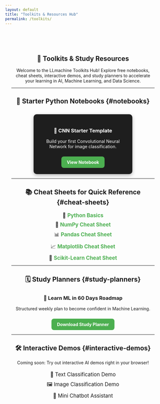 ```yaml
---
layout: default
title: "Toolkits & Resources Hub"
permalink: /toolkits/
---
```


<section id="toolkits" style="text-align:center; padding:50px 20px;">

# 🧰 Toolkits & Study Resources

<p>Welcome to the LLmachine Toolkits Hub! Explore free notebooks, cheat sheets, interactive demos, and study planners to accelerate your learning in AI, Machine Learning, and Data Science.</p>

---

## 📓 Starter Python Notebooks {#notebooks}

<div class="toolkit-gallery">
  <div class="toolkit-card">
    <h3>🧠 CNN Starter Template</h3>
    <p>Build your first Convolutional Neural Network for image classification.</p>
    <a href="{{ '/toolkits/notebooks/Chest_CT-Scan_CNN_Project.ipynb' | relative_url }}" target="_blank" class="cta-button">View Notebook</a>
  </div>
</div>

---

## 📚 Cheat Sheets for Quick Reference {#cheat-sheets}

<ul class="cheat-sheet-list">
  <li>🐍 <a href="{{ '/toolkits/cheatsheet/Python_Cheat_Sheet.pdf' | relative_url }}" target="_blank">Python Basics</a></li>
  <li>🔢 <a href="{{ '/toolkits/cheatsheet/NumPy_Cheat_Sheet.pdf' | relative_url }}" target="_blank">NumPy Cheat Sheet</a></li>
  <li>📊 <a href="{{ '/toolkits/cheatsheet/Pandas_Cheat_Sheet.pdf' | relative_url }}" target="_blank">Pandas Cheat Sheet</a></li>
  <li>📈 <a href="{{ '/toolkits/cheatsheet/Matplotlib_Cheat_Sheet.pdf' | relative_url }}" target="_blank">Matplotlib Cheat Sheet</a></li>
  <li>🤖 <a href="{{ '/toolkits/cheatsheet/Scikit_Learn_Cheat_Sheet_Python.pdf' | relative_url }}" target="_blank">Scikit-Learn Cheat Sheet</a></li>
</ul>

---

## 🗓️ Study Planners {#study-planners}

<div class="study-planners">
  <h3>🚀 Learn ML in 60 Days Roadmap</h3>
  <p>Structured weekly plan to become confident in Machine Learning.</p>
  <a href="{{ '/assets/toolkits/ML_Study_Planner_60Days.pdf' | relative_url }}" target="_blank" class="cta-button">Download Study Planner</a>
</div>

---

## 🛠️ Interactive Demos {#interactive-demos}

<p>Coming soon: Try out interactive AI demos right in your browser!</p>
<ul class="cheat-sheet-list">
  <li>📄 Text Classification Demo</li>
  <li>🖼️ Image Classification Demo</li>
  <li>🤖 Mini Chatbot Assistant</li>
</ul>

</section>

<!-- Simple CSS -->
<style>
.toolkit-gallery {
  display: flex;
  flex-wrap: wrap;
  justify-content: center;
  gap: 20px;
  margin-top: 30px;
}
.toolkit-card {
  background: #1e1e1e;
  color: white;
  padding: 20px;
  border-radius: 10px;
  width: 280px;
  box-shadow: 0 4px 12px rgba(0,0,0,0.3);
  transition: transform 0.3s ease;
}
.toolkit-card:hover {
  transform: scale(1.05);
}
.cheat-sheet-list {
  list-style: none;
  padding: 0;
  margin-top: 20px;
}
.cheat-sheet-list li {
  margin: 10px 0;
  font-size: 1.2em;
}
.cheat-sheet-list a {
  color: #4CAF50;
  font-weight: bold;
  text-decoration: none;
}
.study-planners {
  margin-top: 30px;
}
.cta-button {
  display: inline-block;
  margin-top: 10px;
  padding: 10px 18px;
  background-color: #4CAF50;
  color: white;
  font-weight: bold;
  text-decoration: none;
  border-radius: 8px;
  transition: background-color 0.3s ease;
}
.cta-button:hover {
  background-color: #388e3c;
}
</style>
